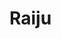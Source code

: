 # Raiju


<!--
folders
- hal -> c++ wrappers over lower level HAL stuff, no project logic here


-->
